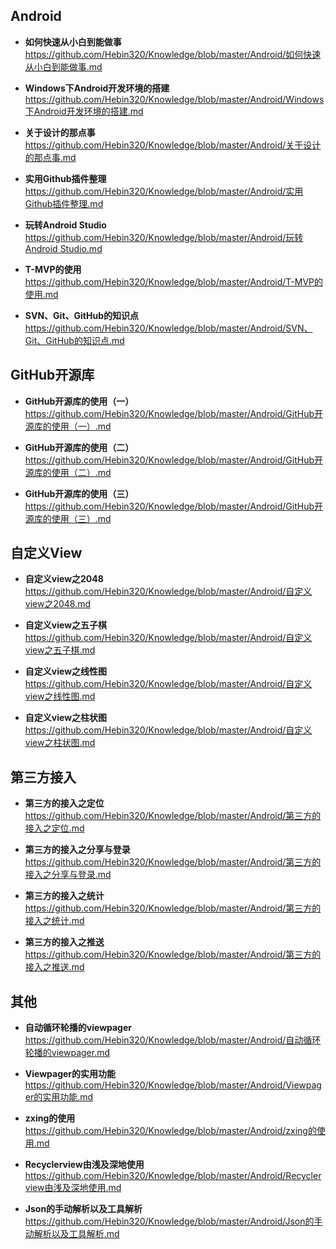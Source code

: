 <h2>Android</h2>
<ul>
<li>
<p><strong>如何快速从小白到能做事</strong><br><a href="https://github.com/Hebin320/Knowledge/blob/master/Android/如何快速从小白到能做事.md" target="_blank">https://github.com/Hebin320/Knowledge/blob/master/Android/如何快速从小白到能做事.md</a></p>
</li>
<li>
<p><strong>Windows下Android开发环境的搭建</strong><br><a href="https://github.com/Hebin320/Knowledge/blob/master/Android/Windows下Android开发环境的搭建.md" target="_blank">https://github.com/Hebin320/Knowledge/blob/master/Android/Windows下Android开发环境的搭建.md</a></p>
</li>
<li>
<p><strong>关于设计的那点事</strong><br><a href="https://github.com/Hebin320/Knowledge/blob/master/Android/关于设计的那点事.md" target="_blank">https://github.com/Hebin320/Knowledge/blob/master/Android/关于设计的那点事.md</a></p>
</li>
<li>
<p><strong>实用Github插件整理</strong><br><a href="https://github.com/Hebin320/Knowledge/blob/master/Android/实用Github插件整理.md" target="_blank">https://github.com/Hebin320/Knowledge/blob/master/Android/实用Github插件整理.md</a></p>
</li>
<li>
<p><strong>玩转Android Studio</strong><br><a href="https://github.com/Hebin320/Knowledge/blob/master/Android/玩转Android Studio.md" target="_blank">https://github.com/Hebin320/Knowledge/blob/master/Android/玩转Android Studio.md</a></p>
</li>
<li>
<p><strong>T-MVP的使用</strong><br><a href="https://github.com/Hebin320/Knowledge/blob/master/Android/T-MVP的使用.md" target="_blank">https://github.com/Hebin320/Knowledge/blob/master/Android/T-MVP的使用.md</a></p>
</li>
<li>
<p><strong>SVN、Git、GitHub的知识点</strong><br><a href="https://github.com/Hebin320/Knowledge/blob/master/Android/SVN、Git、GitHub的知识点.md" target="_blank">https://github.com/Hebin320/Knowledge/blob/master/Android/SVN、Git、GitHub的知识点.md</a></p>
</li>
</ul>
<h2>GitHub开源库</h2>
<ul>
<li>
<p><strong>GitHub开源库的使用（一）</strong><br><a href="https://github.com/Hebin320/Knowledge/blob/master/Android/GitHub开源库的使用（一）.md" target="_blank">https://github.com/Hebin320/Knowledge/blob/master/Android/GitHub开源库的使用（一）.md</a></p>
</li>
<li>
<p><strong>GitHub开源库的使用（二）</strong><br><a href="https://github.com/Hebin320/Knowledge/blob/master/Android/GitHub开源库的使用（二）.md" target="_blank">https://github.com/Hebin320/Knowledge/blob/master/Android/GitHub开源库的使用（二）.md</a></p>
</li>
<li>
<p><strong>GitHub开源库的使用（三）</strong><br><a href="https://github.com/Hebin320/Knowledge/blob/master/Android/GitHub开源库的使用（三）.md" target="_blank">https://github.com/Hebin320/Knowledge/blob/master/Android/GitHub开源库的使用（三）.md</a></p>
</li>
</ul>
<h2>自定义View</h2>
<ul>
<li>
<p><strong>自定义view之2048</strong><br><a href="https://github.com/Hebin320/Knowledge/blob/master/Android/自定义view之2048.md" target="_blank">https://github.com/Hebin320/Knowledge/blob/master/Android/自定义view之2048.md</a></p>
</li>
<li>
<p><strong>自定义view之五子棋</strong><br><a href="https://github.com/Hebin320/Knowledge/blob/master/Android/自定义view之五子棋.md" target="_blank">https://github.com/Hebin320/Knowledge/blob/master/Android/自定义view之五子棋.md</a></p>
</li>
<li>
<p><strong>自定义view之线性图</strong><br><a href="https://github.com/Hebin320/Knowledge/blob/master/Android/自定义view之线性图.md" target="_blank">https://github.com/Hebin320/Knowledge/blob/master/Android/自定义view之线性图.md</a></p>
</li>
<li>
<p><strong>自定义view之柱状图</strong><br><a href="https://github.com/Hebin320/Knowledge/blob/master/Android/自定义view之柱状图.md" target="_blank">https://github.com/Hebin320/Knowledge/blob/master/Android/自定义view之柱状图.md</a></p>
</li>
</ul>
<h2>第三方接入</h2>
<ul>
<li>
<p><strong>第三方的接入之定位</strong><br><a href="https://github.com/Hebin320/Knowledge/blob/master/Android/第三方的接入之定位.md" target="_blank">https://github.com/Hebin320/Knowledge/blob/master/Android/第三方的接入之定位.md</a></p>
</li>
<li>
<p><strong>第三方的接入之分享与登录</strong><br><a href="https://github.com/Hebin320/Knowledge/blob/master/Android/第三方的接入之分享与登录.md" target="_blank">https://github.com/Hebin320/Knowledge/blob/master/Android/第三方的接入之分享与登录.md</a></p>
</li>
<li>
<p><strong>第三方的接入之统计</strong><br><a href="https://github.com/Hebin320/Knowledge/blob/master/Android/第三方的接入之统计.md" target="_blank">https://github.com/Hebin320/Knowledge/blob/master/Android/第三方的接入之统计.md</a></p>
</li>
<li>
<p><strong>第三方的接入之推送</strong><br><a href="https://github.com/Hebin320/Knowledge/blob/master/Android/第三方的接入之推送.md" target="_blank">https://github.com/Hebin320/Knowledge/blob/master/Android/第三方的接入之推送.md</a></p>
</li>
</ul>
<h2>其他</h2>
<ul>
<li>
<p><strong>自动循环轮播的viewpager</strong><br><a href="https://github.com/Hebin320/Knowledge/blob/master/Android/自动循环轮播的viewpager.md" target="_blank">https://github.com/Hebin320/Knowledge/blob/master/Android/自动循环轮播的viewpager.md</a></p>
</li>
<li>
<p><strong>Viewpager的实用功能</strong><br><a href="https://github.com/Hebin320/Knowledge/blob/master/Android/Viewpager的实用功能.md" target="_blank">https://github.com/Hebin320/Knowledge/blob/master/Android/Viewpager的实用功能.md</a></p>
</li>
<li>
<p><strong>zxing的使用</strong><br><a href="https://github.com/Hebin320/Knowledge/blob/master/Android/zxing的使用.md" target="_blank">https://github.com/Hebin320/Knowledge/blob/master/Android/zxing的使用.md</a></p>
</li>
<li>
<p><strong>Recyclerview由浅及深地使用</strong><br><a href="https://github.com/Hebin320/Knowledge/blob/master/Android/Recyclerview由浅及深地使用.md" target="_blank">https://github.com/Hebin320/Knowledge/blob/master/Android/Recyclerview由浅及深地使用.md</a></p>
</li>
<li>
<p><strong>Json的手动解析以及工具解析</strong><br><a href="https://github.com/Hebin320/Knowledge/blob/master/Android/Json的手动解析以及工具解析.md" target="_blank">https://github.com/Hebin320/Knowledge/blob/master/Android/Json的手动解析以及工具解析.md</a></p>
</li>
</ul>
